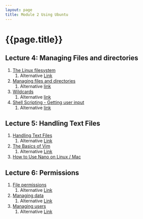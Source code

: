```yaml
---
layout: page
title: Module 2 Using Ubuntu
---
```

# {{page.title}}

## Lecture 4: Managing Files and directories
1. [The Linux filesystem](https://rapurl.live/s39)
   1. Alternative [Link](https://docs.google.com/presentation/d/e/2PACX-1vRzi-pHAUV4x_mqsbAiiAwTtIGZcXMauEIOUfiBySC4sPr0gszaQmebawSQaj0r2gCIv4r2Dam-fgT4/pub?start=false&loop=false&delayms=3000)
2. [Managing files and directories](https://rapurl.live/jya)
   1. Alternative [link](https://docs.google.com/presentation/d/e/2PACX-1vRXQhdRviYicst8RhPxAcgQmj8-8YCuNSSy4NjmCv1ekxfQuI3KvDmdfuAztj1hbDo6dXPsuF8RezsZ/pub?start=false&loop=false&delayms=3000)
3. [Wildcards](https://rapurl.live/h69)
   1. Alternative [link](https://docs.google.com/presentation/d/e/2PACX-1vTyTqtTUtZG5HwWy2N-XBprh6KM0ONG-i3M9qVkQ9ZGBSRZhAWLMJN9py4j_nWUcbgUj3nhh2bauz1I/pub?start=false&loop=false&delayms=3000)
4. [Shell Scripting - Getting user input](https://rapurl.live/ic2)
   1. Alternative [link](https://docs.google.com/presentation/d/e/2PACX-1vQuXFxgHJnHr6w-JbrAgeCvN3cyM7-zDIkYKQ_RcEI1wX-8VRJDb5lLOACZWqHk7ze-3af6nR3yxZ06/pub?start=false&loop=false&delayms=3000)

## Lecture 5: Handling Text Files
1. [Handling Text Files](https://rapurl.live/he6)
   1. Alternative [Link](https://docs.google.com/presentation/d/e/2PACX-1vTcX5KnC5CobScFyIcO36lbsFBFGyxjfuWxySriFiGt_9K_PbieWK28QT1n_w2ZrXoA70N1Rhyz4Pj3/pub?start=false&loop=false&delayms=3000)
2. [The Basics of Vim](https://rapurl.live/5mi)
   1. Alternative [Link](https://docs.google.com/presentation/d/e/2PACX-1vQOSwboIunBhoeFJ0UZrBdGYHC9I0MHEEzp_m68LWX2-G9fb-wHvCTL-MeZt10yTy1K-gsVrP2DHEHy/pub?start=false&loop=false&delayms=3000)
3. [How to Use Nano on Linux / Mac](https://shorturl.at/svxD9)

## Lecture 6: Permissions
1. [File permissions](https://rapurl.live/ger)
   1. Alternative [Link](https://docs.google.com/presentation/d/e/2PACX-1vR0En9Alm8W0ylXZOWpAZgGavp_pvE81qtmsuCb34Jz7L4JYUszQu3MwkiaxSmT4Kw9v63g6zzEPRPr/pub?start=false&loop=false&delayms=3000)
2. [Managing data](https://shorturl.at/qxHKQ)
   1. Alternative [Link](https://docs.google.com/presentation/d/e/2PACX-1vSNDKSBCDak77Kyvee9ONij9ezZ82mCZsXVNMLLQbpD7tQj5KG7fygET45LwKqwx6YsDGlww5S9jarW/pub?start=false&loop=false&delayms=3000)
3. [Managing users]((https://rapurl.live/8l6))
   1. Alternative [Link](https://docs.google.com/presentation/d/e/2PACX-1vST0GQT-3q2bBhwDArAGzcneSy3KoGC0E31N4bv4YqwJa40Ahvg15aK5XM0MQuujGEuPTF6_QV43Kb3/pub?start=false&loop=false&delayms=3000)